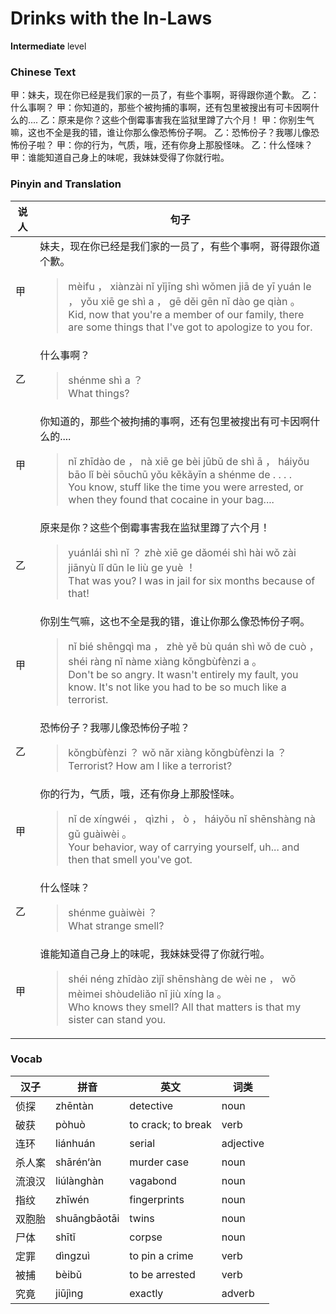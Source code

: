 # Drinks with the In-Laws
**Intermediate** level
### Chinese Text
甲：妹夫，现在你已经是我们家的一员了，有些个事啊，哥得跟你道个歉。
乙：什么事啊？
甲：你知道的，那些个被拘捕的事啊，还有包里被搜出有可卡因啊什么的....
乙：原来是你？这些个倒霉事害我在监狱里蹲了六个月！
甲：你别生气嘛，这也不全是我的错，谁让你那么像恐怖份子啊。
乙：恐怖份子？我哪儿像恐怖份子啦？
甲：你的行为，气质，哦，还有你身上那股怪味。
乙：什么怪味？
甲：谁能知道自己身上的味呢，我妹妹受得了你就行啦。

### Pinyin and Translation
|说人|句子|
|----|----|
|甲|妹夫，现在你已经是我们家的一员了，有些个事啊，哥得跟你道个歉。<blockquote>mèifu ， xiànzài nǐ yǐjīng shì wǒmen jiā de yī yuán le ， yǒu xiē ge shì a ， gē děi gēn nǐ dào ge qiàn 。<br />Kid, now that you're a member of our family, there are some things that I've got to apologize to you for.</blockquote>|
|乙|什么事啊？<blockquote>shénme shì a ？<br />What things?</blockquote>|
|甲|你知道的，那些个被拘捕的事啊，还有包里被搜出有可卡因啊什么的....<blockquote>nǐ zhīdào de ， nà xiē ge bèi jūbǔ de shì ā ， háiyǒu bāo lǐ bèi sōuchū yǒu kěkǎyīn a shénme de . . . .<br />You know, stuff like the time you were arrested, or when they found that cocaine in your bag....</blockquote>|
|乙|原来是你？这些个倒霉事害我在监狱里蹲了六个月！<blockquote>yuánlái shì nǐ ？ zhè xiē ge dǎoméi shì hài wǒ zài jiānyù lǐ dūn le liù ge yuè ！<br />That was you? I was in jail for six months because of that!</blockquote>|
|甲|你别生气嘛，这也不全是我的错，谁让你那么像恐怖份子啊。<blockquote>nǐ bié shēngqì ma ， zhè yě bù quán shì wǒ de cuò ， shéi ràng nǐ nàme xiàng kǒngbùfènzi a 。<br />Don't be so angry. It wasn't entirely my fault, you know. It's not like you had to be so much like a terrorist.</blockquote>|
|乙|恐怖份子？我哪儿像恐怖份子啦？<blockquote>kǒngbùfènzi ？ wǒ nǎr xiàng kǒngbùfènzi la ？<br />Terrorist? How am I like a terrorist?</blockquote>|
|甲|你的行为，气质，哦，还有你身上那股怪味。<blockquote>nǐ de xíngwéi ， qìzhi ， ò ， háiyǒu nǐ shēnshàng nà gǔ guàiwèi 。<br />Your behavior, way of carrying yourself, uh... and then that smell you've got.</blockquote>|
|乙|什么怪味？<blockquote>shénme guàiwèi ？<br />What strange smell?</blockquote>|
|甲|谁能知道自己身上的味呢，我妹妹受得了你就行啦。<blockquote>shéi néng zhīdào zìjǐ shēnshàng de wèi ne ， wǒ mèimei shòudeliǎo nǐ jiù xíng la 。<br />Who knows they smell? All that matters is that my sister can stand you.</blockquote>|
### Vocab
|汉子|拼音|英文|词类|
|----|----|----|----|
|侦探|zhēntàn|detective|noun|
|破获|pòhuò|to crack; to break|verb|
|连环|liánhuán|serial|adjective|
|杀人案|shārén‘àn|murder case|noun|
|流浪汉|liúlànghàn|vagabond|noun|
|指纹|zhǐwén|fingerprints|noun|
|双胞胎|shuāngbāotāi|twins|noun|
|尸体|shītǐ|corpse|noun|
|定罪|dìngzuì|to pin a crime|verb|
|被捕|bèibǔ|to be arrested|verb|
|究竟|jiūjìng|exactly|adverb|